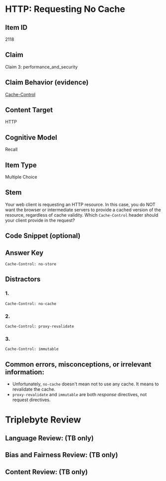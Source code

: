 # HTTP: Requesting No Cache

## Item ID
2118

## Claim
Claim 3: performance_and_security

## Claim Behavior (evidence)
[Cache-Control](https://developer.mozilla.org/en-US/docs/Web/HTTP/Headers/Cache-Control)

## Content Target
HTTP

## Cognitive Model
Recall

## Item Type
Multiple Choice

## Stem
Your web client is requesting an HTTP resource.  In this case, you do NOT want the browser or intermediate servers to provide a cached version of the resource, regardless of cache validity.  Which `Cache-Control` header should your client provide in the request?

## Code Snippet (optional)

## Answer Key
`Cache-Control: no-store`

## Distractors
### 1.
`Cache-Control: no-cache`

### 2.
`Cache-Control: proxy-revalidate`

### 3.
`Cache-Control: immutable`

## Common errors, misconceptions, or irrelevant information:
* Unfortunately, `no-cache` doesn't mean not to use any cache.  It means to revalidate the cache.
* `proxy-revalidate` and `immutable` are both *response* directives, not request directives.

# Triplebyte Review

## Language Review: (TB only)

## Bias and Fairness Review: (TB only)

## Content Review: (TB only)
